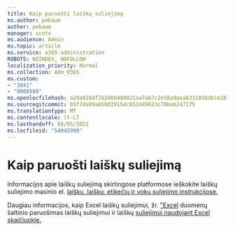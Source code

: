 ```yaml
---
title: Kaip paruošti laiškų suliejimą
ms.author: pebaum
author: pebaum
manager: scotv
ms.audience: Admin
ms.topic: article
ms.service: o365-administration
ROBOTS: NOINDEX, NOFOLLOW
localization_priority: Normal
ms.collection: Adm_O365
ms.custom:
- "3041"
- "9000588"
ms.openlocfilehash: a29a0284f7b2dbb480021aa7a67c2e58a9aea833185bdbce1b1c1c05e554f222
ms.sourcegitcommit: b5f7da89a650d2915dc652449623c78be6247175
ms.translationtype: MT
ms.contentlocale: lt-LT
ms.lasthandoff: 08/05/2021
ms.locfileid: "54042998"
---
```

# <a name="how-to-prepare-a-mail-merge"></a>Kaip paruošti laiškų suliejimą

Informacijos apie laiškų suliejimą skirtingose platformose ieškokite laiškų suliejimo masinio el. [laiškų, laiškų, etikečių ir vokų suliejimo instrukcijose.](https://support.office.com/article/use-mail-merge-for-bulk-email-letters-labels-and-envelopes-f488ed5b-b849-4c11-9cff-932c49474705)
 
Daugiau informacijos, kaip Excel laiškų suliejimui, žr. ["Excel](https://support.office.com/article/prepare-your-excel-data-source-for-a-word-mail-merge-2d802b6b-a3a3-43e5-bb76-2cac7c68673e) duomenų šaltinio paruošimas laiškų suliejimui ir laiškų [suliejimui naudojant Excel skaičiuoklę.](https://support.office.com/article/Mail-merge-using-an-Excel-spreadsheet-858c7d7f-5cc0-4ba1-9a7b-0a948fa3d7d3)
 